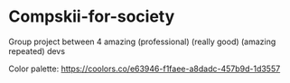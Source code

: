 # Compskii-for-society
Group project between 4 amazing (professional) (really good) (amazing repeated) devs

Color palette: https://coolors.co/e63946-f1faee-a8dadc-457b9d-1d3557
